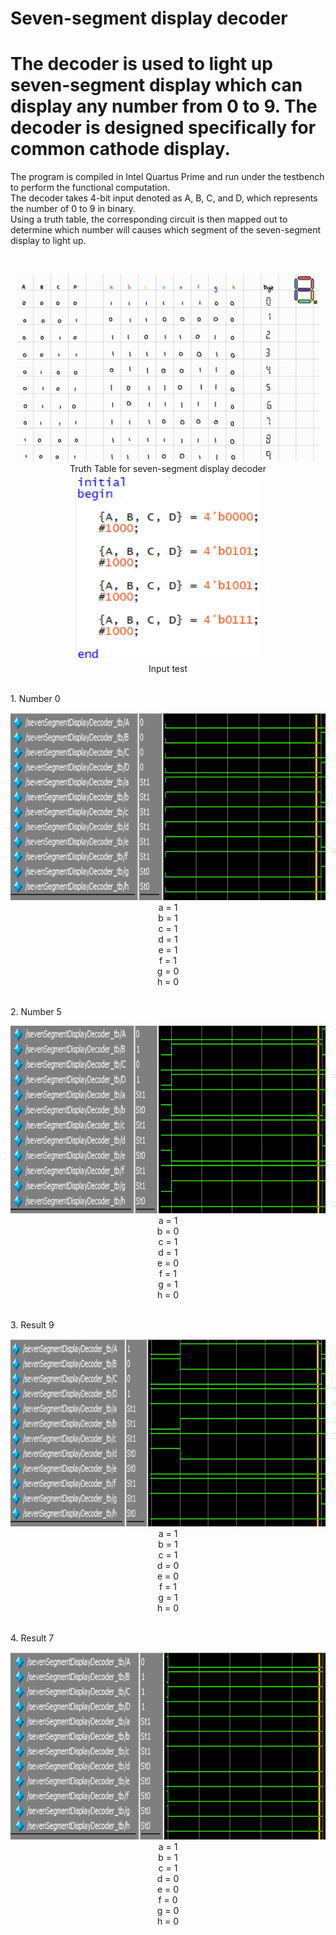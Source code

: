 # Seven-segment display decoder
# The decoder is used to light up seven-segment display which can display any number from 0 to 9. The decoder is designed specifically for common cathode display.

The program is compiled in Intel Quartus Prime and run under the testbench to perform the functional computation. <br />
The decoder takes 4-bit input denoted as A, B, C, and D, which represents the number of 0 to 9 in binary. <br />
Using a truth table, the corresponding circuit is then mapped out to determine which number will causes which segment of the seven-segment display to light up. <br />

<br />
<p align="center">
  <img src="Sources/Truth Table.jpg" height="300"><br />
  Truth Table for seven-segment display decoder<br />
  <img src="Sources/TestInput.png" height="300"><br />
  Input test<br />
</p>

<br />
1. Number 0
<br />
<p align="center">
  <img src="Sources/1. 0000.png" height="300"><br />
  a = 1<br />
  b = 1<br />
  c = 1<br />
  d = 1<br />
  e = 1<br />
  f = 1<br />
  g = 0<br />
  h = 0<br />
</p>

<br />
2. Number 5
<br />
<p align="center">
  <img src="Sources/2. 0101.png" height="300"><br />
  a = 1<br />
  b = 0<br />
  c = 1<br />
  d = 1<br />
  e = 0<br />
  f = 1<br />
  g = 1<br />
  h = 0<br />
</p>

<br />
3. Result 9
<br />
<p align="center">
  <img src="Sources/3. 1001.png" height="300"><br />
  a = 1<br />
  b = 1<br />
  c = 1<br />
  d = 0<br />
  e = 0<br />
  f = 1<br />
  g = 1<br />
  h = 0<br />
</p>

<br />
4. Result 7
<br />
<p align="center">
  <img src="Sources/4. 0111.png" height="300"><br />
  a = 1<br />
  b = 1<br />
  c = 1<br />
  d = 0<br />
  e = 0<br />
  f = 0<br />
  g = 0<br />
  h = 0<br />
</p>
